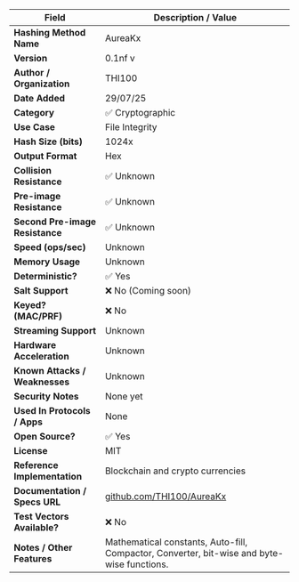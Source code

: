 | **Field**                       | **Description / Value**                                                                    |
|---------------------------------|--------------------------------------------------------------------------------------------|
| **Hashing Method Name**         | AureaKx                                                                                    |
| **Version**                     | 0.1nf v                                                                                    |
| **Author / Organization**       | THI100                                                                                     |
| **Date Added**                  | 29/07/25                                                                                   |
| **Category**                    | ✅ Cryptographic                                                                            |
| **Use Case**                    | File Integrity                                                                             |
| **Hash Size (bits)**            | 1024x                                                                                      |
| **Output Format**               | Hex                                                                                        |
| **Collision Resistance**        | ✅ Unknown                                                                                  |
| **Pre-image Resistance**        | ✅ Unknown                                                                                  |
| **Second Pre-image Resistance** | ✅ Unknown                                                                                  |
| **Speed (ops/sec)**             | Unknown                                                                                    |
| **Memory Usage**                | Unknown                                                                                    |
| **Deterministic?**              | ✅ Yes                                                                                      |
| **Salt Support**                | ❌ No (Coming soon)                                                                         |
| **Keyed? (MAC/PRF)**            | ❌ No                                                                                       |
| **Streaming Support**           | Unknown                                                                                    |
| **Hardware Acceleration**       | Unknown                                                                                    |
| **Known Attacks / Weaknesses**  | Unknown                                                                                    |
| **Security Notes**              | None yet                                                                                   |
| **Used In Protocols / Apps**    | None                                                                                       |
| **Open Source?**                | ✅ Yes                                                                                      |
| **License**                     | MIT                                                                                        |
| **Reference Implementation**    | Blockchain and crypto currencies                                                           |
| **Documentation / Specs URL**   | [github.com/THI100/AureaKx](https://github.com/THI100/AureaKx)                             |
| **Test Vectors Available?**     | ❌ No                                                                                       |
| **Notes / Other Features**      | Mathematical constants, Auto-fill, Compactor, Converter, bit-wise and byte-wise functions. |
